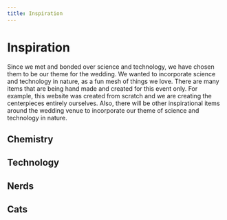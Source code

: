 ```yaml
---
title: Inspiration
---
```


# Inspiration

Since we met and bonded over science and technology, we have chosen them to be our theme for the wedding. We wanted to incorporate science and technology in nature, as a fun mesh of things we love. There are many items that are being hand made and created for this event only. For example, this website was created from scratch and we are creating the centerpieces entirely ourselves. Also, there will be other inspirational items around the wedding venue to incorporate our theme of science and technology in nature.

## Chemistry
## Technology
## Nerds
## Cats
